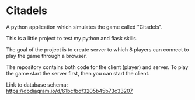 # Citadels

A python application which simulates the game called "Citadels".

This is a little project to test my python and flask skills.

The goal of the project is to create server to which 8 players can connect to play the game through a browser.

The repository contains both code for the client (player) and server. To play the game start the server first, then you can start the client.

Link to database schema: https://dbdiagram.io/d/61bcfbdf3205b45b73c33207
